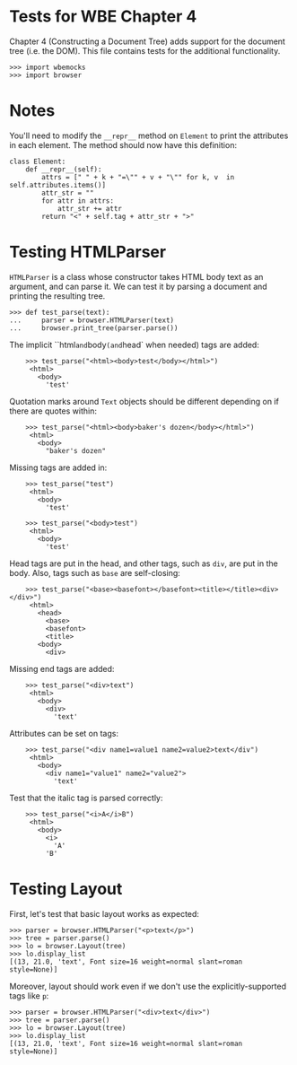 Tests for WBE Chapter 4
=======================

Chapter 4 (Constructing a Document Tree) adds support for the document tree
(i.e. the DOM).  This file contains tests for the additional functionality.

    >>> import wbemocks
    >>> import browser

Notes
=====

You'll need to modify the `__repr__` method on `Element` to print the
attributes in each element. The method should now have this
definition:

```
class Element:
    def __repr__(self):
        attrs = [" " + k + "=\"" + v + "\"" for k, v  in self.attributes.items()]
        attr_str = ""
        for attr in attrs:
            attr_str += attr
        return "<" + self.tag + attr_str + ">"
```

Testing HTMLParser
==================

`HTMLParser` is a class whose constructor takes HTML body text as an argument, and
can parse it. We can test it by parsing a document and printing the
resulting tree.

    >>> def test_parse(text):
    ...     parser = browser.HTMLParser(text)
    ...     browser.print_tree(parser.parse())

The implicit ``html` and `body` (and `head` when needed) tags are added:

        >>> test_parse("<html><body>test</body></html>")
         <html>
           <body>
             'test'

Quotation marks around `Text` objects should be different depending on if
there are quotes within:

        >>> test_parse("<html><body>baker's dozen</body></html>")
         <html>
           <body>
             "baker's dozen"

Missing tags are added in:

        >>> test_parse("test")
         <html>
           <body>
             'test'

        >>> test_parse("<body>test")
         <html>
           <body>
             'test'

Head tags are put in the head, and other tags, such as `div`, are put
in the body. Also, tags such as `base` are self-closing:

        >>> test_parse("<base><basefont></basefont><title></title><div></div>")
         <html>
           <head>
             <base>
             <basefont>
             <title>
           <body>
             <div>

Missing end tags are added:

        >>> test_parse("<div>text")
         <html>
           <body>
             <div>
               'text'

Attributes can be set on tags:

        >>> test_parse("<div name1=value1 name2=value2>text</div")
         <html>
           <body>
             <div name1="value1" name2="value2">
               'text'

Test that the italic </i> tag is parsed correctly:

        >>> test_parse("<i>A</i>B")
         <html>
           <body>
             <i>
               'A'
             'B'


Testing Layout
==============

First, let's test that basic layout works as expected:

    >>> parser = browser.HTMLParser("<p>text</p>")
    >>> tree = parser.parse()
    >>> lo = browser.Layout(tree)
    >>> lo.display_list
    [(13, 21.0, 'text', Font size=16 weight=normal slant=roman style=None)]

Moreover, layout should work even if we don't use the
explicitly-supported tags like `p`:

    >>> parser = browser.HTMLParser("<div>text</div>")
    >>> tree = parser.parse()
    >>> lo = browser.Layout(tree)
    >>> lo.display_list
    [(13, 21.0, 'text', Font size=16 weight=normal slant=roman style=None)]
